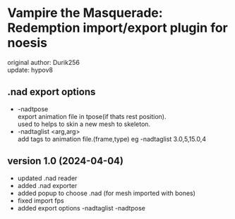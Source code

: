 Vampire the Masquerade: Redemption import/export plugin for noesis
======
original author: Durik256\
update: hypov8


.nad export options
------
- \-nadtpose\
    export animation file in tpose(if thats rest position).\
    used to helps to skin a new mesh to skeleton.
- \-nadtaglist \<arg,arg\>\
    add tags to animation file.(frame,type) eg -nadtaglist 3.0,5,15.0,4  

  
version 1.0 (2024-04-04)
------
- updated .nad reader
- added .nad exporter
- added popup to choose .nad (for mesh imported with bones)
- fixed import fps
- added export options -nadtaglist -nadtpose
